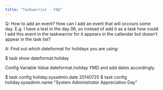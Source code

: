 ```yaml
---
title: "Taskwarrior - FAQ"
---
```


Q: How to add an event?
How can I add an event that will occours some day. E.g. I have a test in the day 06, so instead of add it as a task how could I add this event in the taskwarrior for it appears in the callendar but doesn't appear in the task list?

A: Find out which dateformat for holidays you are using:

$ task show dateformat.holiday

Config Variable    Value
dateformat.holiday YMD
and add dates accordingly.

$ task config holiday.sysadmin.date 20140725
$ task config holiday.sysadmin.name "System Administrator Appreciation Day"

